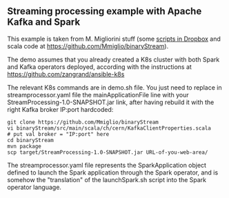 ## Streaming processing example with Apache Kafka and Spark
This example is taken from M. Migliorini stuff (some [scripts in Dropbox](https://www.dropbox.com/sh/yuovx54mmlf79ce/AABSjO-2U7nKIE1gXKs752Jra?dl=0) and scala code at https://github.com/Mmiglio/binaryStream).

The demo assumes that you already created a K8s cluster with both Spark and Kafka operators deployed, according with the instructions 
at https://github.com/zangrand/ansible-k8s

The relevant K8s commands are in demo.sh file. You just need to replace in streamprocessor.yaml file the mainApplicationFile line with
your StreamProcessing-1.0-SNAPSHOT.jar link, after having rebuild it with the right Kafka broker IP:port hardcoded:
```
git clone https://github.com/Mmiglio/binaryStream
vi binaryStream/src/main/scala/ch/cern/KafkaClientProperties.scala
# put val broker = "IP:port" here
cd binaryStream
mvn package
scp target/StreamProcessing-1.0-SNAPSHOT.jar URL-of-you-web-area/
```

The streamprocessor.yaml file represents the SparkApplication object defined to launch the Spark application through the Spark operator, and is somehow the "translation" of the launchSpark.sh script into the Spark operator language. 
